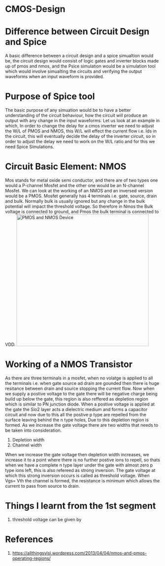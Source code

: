 # CMOS-Design

# Difference between Circuit Design and Spice 
  A basic difference between a circuit design and a spice simualtion would be, the circuit design would consist of logic gates and inverter blocks made up of pmos and nmos, and the Psice simulation would be a simulation tool which would involve simualting the circuits and verifying the output waveforms when an input waveform is provided. 

# Purpose of Spice tool 
The basic purpose of any simuation would be to have a better understanding of the circuit behaviour, how the circuit will produce an output with any change in the input waveforms. Let us look at an example in which, In order to change the delay for a cmos inverter we need to adjust the W/L of PMOS and NMOS, this W/L will effect the current flow i.e. Ids in the circuit, this will eventually decide the delay of the inverter circuit, so in order to adjust the delay we need to work on the W/L ratio and for this we need Spice Simulations.  

# Circuit Basic Element: NMOS 
Mos stands for metal oxide semi conductor, and there are of two types one would a P-channel Mosfet and the other one would be an N-channel Mosfet. We can look at the working of an NMOS and an inversed version would be a PMOS. Mosfet generally has 4 terminals i.e. gate, source, drain and bulk. Normally bulk is usually ignored but any change in the bulk potential will impact the threshold voltage. So therefore in Nmos the Bulk voltage is connected to ground, and Pmos the bulk terminal is connected to VDD. 
<img width="429" alt="PMOS and NMOS Device" src="https://user-images.githubusercontent.com/78948002/108134473-e4645100-707b-11eb-9482-ac66136a9c88.PNG">

# Working of a NMOS Transistor 
As there are three terminals in a mosfet, when no volatge is applied to all the terminals i.e. when gate source ad drain are gounded then there is huge resitance between drain and source stopping the current flow. Now when we supply a postive voltage to the gate there will be negative charge being build up below the gate, this region is also reffered as depletion region which is similar to PN junction diode. When a postive voltage is applied at the gate the Sio2 layer acts a dielectric medium and forms a capacitor circuit and now due to this all the postive p type are repelled from the surface leaving behind the n type holes, Due to this depletion region is formed. As we increase the gate voltage there are two widths that needs to be taken into consideration. 
1. Depletion width 
2. Channel width 

When we increase the gate voltage then depletion width increases, we increase it to a point where there is no further postive ions to repell, so thats when we have a complete n type layer under the gate with almost zero p type ions left, this is also refereed as strong inversion. The gate voltage at which this strong inversion occurs is called as threshold voltage. When Vgs= Vth the channel is formed, the resistance is minimum which allows the current to pass from source to drain. 

# Things I learnt from the 1st segment 
1. threshold voltage can be given by 


# References
1. https://allthingsvlsi.wordpress.com/2013/04/04/nmos-and-pmos-operating-regions/
